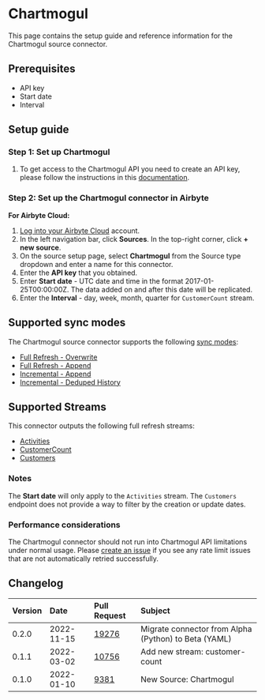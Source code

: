 # Chartmogul
This page contains the setup guide and reference information for the Chartmogul source connector.

## Prerequisites
* API key
* Start date
* Interval

## Setup guide
### Step 1: Set up Chartmogul

1. To get access to the Chartmogul API you need to create an API key, please follow the instructions in this [documentation](https://help.chartmogul.com/hc/en-us/articles/4407796325906-Creating-and-Managing-API-keys#creating-an-api-key).

### Step 2: Set up the Chartmogul connector in Airbyte
**For Airbyte Cloud:**

1. [Log into your Airbyte Cloud](https://cloud.airbyte.io/workspaces) account.
2. In the left navigation bar, click **Sources**. In the top-right corner, click **+ new source**.
3. On the source setup page, select **Chartmogul** from the Source type dropdown and enter a name for this connector.
4. Enter the **API key** that you obtained.
5. Enter **Start date** - UTC date and time in the format 2017-01-25T00:00:00Z. The data added on and after this date will be replicated.
6. Enter the **Interval** - day, week, month, quarter for `CustomerCount` stream.

## Supported sync modes

The Chartmogul source connector supports the following [ sync modes](https://docs.airbyte.com/cloud/core-concepts#connection-sync-modes):

* [Full Refresh - Overwrite](https://docs.airbyte.com/understanding-airbyte/glossary#full-refresh-sync)
* [Full Refresh - Append](https://docs.airbyte.com/understanding-airbyte/connections/full-refresh-append)
* [Incremental - Append](https://docs.airbyte.com/understanding-airbyte/connections/incremental-append)
* [Incremental - Deduped History](https://docs.airbyte.com/understanding-airbyte/connections/incremental-deduped-history)

## Supported Streams

This connector outputs the following full refresh streams:

* [Activities](https://dev.chartmogul.com/reference/list-activities)
* [CustomerCount](https://dev.chartmogul.com/reference/retrieve-customer-count)
* [Customers](https://dev.chartmogul.com/reference/list-customers)

### Notes

The **Start date** will only apply to the `Activities` stream. The `Customers` endpoint does not provide a way to filter by the creation or update dates.

### Performance considerations

The Chartmogul connector should not run into Chartmogul API limitations under normal usage. Please [create an issue](https://github.com/airbytehq/airbyte/issues) if you see any rate limit issues that are not automatically retried successfully.

## Changelog

| Version | Date | Pull Request | Subject |
| :--- | :--- | :--- | :--- |
| 0.2.0 | 2022-11-15 | [19276](https://github.com/airbytehq/airbyte/pull/19276) | Migrate connector from Alpha (Python) to Beta (YAML) |
| 0.1.1 | 2022-03-02 | [10756](https://github.com/airbytehq/airbyte/pull/10756) | Add new stream: customer-count |
| 0.1.0 | 2022-01-10 | [9381](https://github.com/airbytehq/airbyte/pull/9381) | New Source: Chartmogul |
